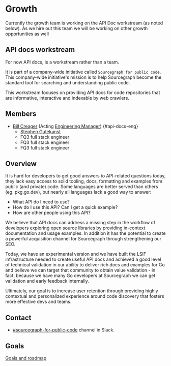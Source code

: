 # Growth

Currently the growth team is working on the API Doc workstream (as noted below).  As we hire out this team we will be working on other growth opportunities as well

## API docs workstream

For now API docs, is a workstream rather than a team.

It is part of a company-wide initiative called `Sourcegraph for public code`.
This company-wide initiative's mission is to help Sourcegraph become the standard tool for searching and understanding public code.

This workstream focuses on providing API docs for code repositories that are informative, interactive and indexable by web crawlers.

## Members

- [Bill Creager](../../../../company/team/index.md#bill-creager) (Acting [Engineering Manager](../../../roles.md#engineering-manager)) {#api-docs-eng}
  - [Stephen Gutekanst](../../../../company/team/index.md#stephen-gutekanst)
  - FQ3 full stack engineer
  - FQ3 full stack engineer
  - FQ3 full stack engineer

## Overview

It is hard for developers to get good answers to API-related questions today, they lack easy access to solid tooling, docs, formatting and examples from public (and private) code. Some languages are better served than others (eg. pkg.go.dev), but nearly all languages lack a good way to answer:

- What API do I need to use?
- How do I use this API? Can I get a quick example?
- How are other people using this API?

We believe that API docs can address a missing step in the workflow of developers exploring open source libraries by providing in-context documentation and usage examples. In addition it has the potential to create a powerful acquisition channel for Sourcegraph through strengthening our SEO.

Today, we have an experimental version and we have built the LSIF infrastructure needed to create useful API docs and achieved a good level of technical validation in our ability to deliver rich docs and examples for Go and believe we can target that community to obtain value validation - in fact, because we have many Go developers at Sourcegraph we can get validation and early feedback internally.

Ultimately, our goal is to increase user retention through providing highly contextual and personalized experience around code discovery that fosters more effective devs and teams.

## Contact

- [#sourcegraph-for-public-code](https://sourcegraph.slack.com/archives/C01PXV54BH9) channel in Slack.

## Goals

[Goals and roadmap](goals.md)
